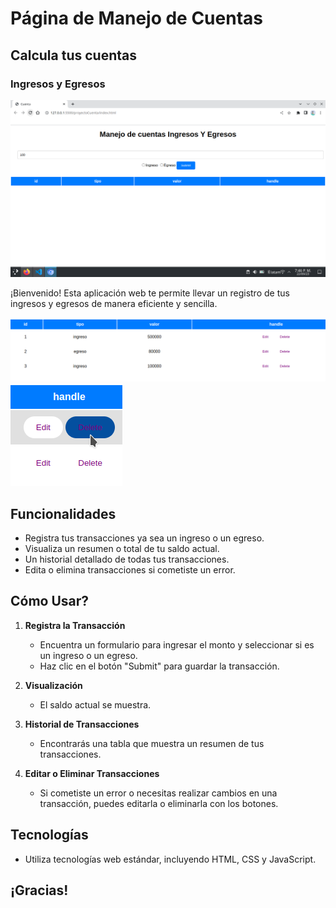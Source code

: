 # Página de Manejo de Cuentas
## Calcula tus cuentas
### Ingresos y Egresos

![image](img.png)

¡Bienvenido! Esta aplicación web te permite llevar un registro de tus ingresos y egresos de manera eficiente y sencilla.

![image](tabla.png)
![image](delete.png)
## Funcionalidades

- Registra tus transacciones ya sea un ingreso o un egreso.
- Visualiza un resumen o total de tu saldo actual.
- Un historial detallado de todas tus transacciones.
- Edita o elimina transacciones si cometiste un error.

## Cómo Usar?

1. **Registra la Transacción**
   - Encuentra un formulario para ingresar el monto y seleccionar si es un ingreso o un egreso.
   - Haz clic en el botón "Submit" para guardar la transacción.

2. **Visualización**
   - El saldo actual se muestra.
   
3. **Historial de Transacciones**
   - Encontrarás una tabla que muestra un resumen de tus transacciones.
   
5. **Editar o Eliminar Transacciones**
   - Si cometiste un error o necesitas realizar cambios en una transacción, puedes editarla o eliminarla con los botones.

## Tecnologías

- Utiliza tecnologías web estándar, incluyendo HTML, CSS y JavaScript.

## ¡Gracias!
